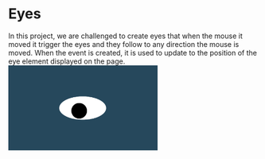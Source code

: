 # Eyes

In this project, we are challenged to create eyes that when the mouse it moved it trigger the eyes and they follow to any direction the mouse is moved.
When the event is created, it is used to update to the position of the eye element displayed on the page. <br>
<img src= "oneeye.png" width='300'/>
